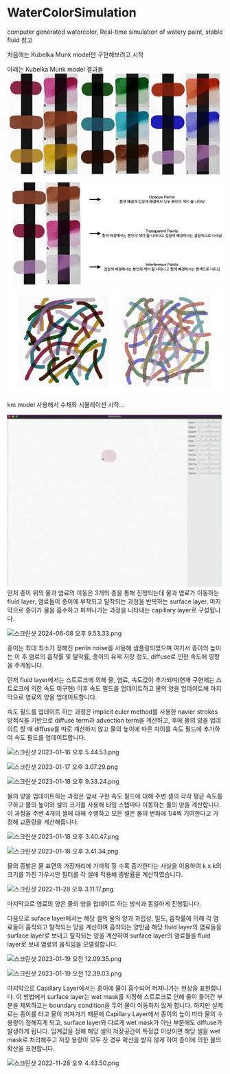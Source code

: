 # WaterColorSimulation

computer generated watercolor, Real-time simulation of watery paint, stable fluid 참고

처음에는 Kubelka Munk model만 구현해보려고 시작

아래는 Kubelka Munk model 결과들
<img src="https://github.com/jong1-choi/WaterColorSimulation/blob/main/km1.png">
<img src="https://github.com/jong1-choi/WaterColorSimulation/blob/main/km2.png">
<img src="https://github.com/jong1-choi/WaterColorSimulation/blob/main/km3.png">

km model 사용해서 수채화 시뮬레이션 시작...

<img src="https://github.com/jong1-choi/WaterColorSimulation/blob/main/demo.gif" width="500" height="400">
먼저 종이 위의 물과 염료의 이동은 3개의 층을 통해 진행되는데 물과 염료가 이동하는 fluid layer, 염료들이 종이에 부착되고 탈착되는 과정을 반복하는 surface layer, 마지막으로 종이가 물을 흡수하고 퍼져나가는 과정을 나타내는 capillary layer로 구성됩니다.

![스크린샷 2024-06-08 오후 9.53.33.png](watercolor%20simulation%207dd0b9353d1e4b2cb9921764089f81a8/%25EC%258A%25A4%25ED%2581%25AC%25EB%25A6%25B0%25EC%2583%25B7_2024-06-08_%25EC%2598%25A4%25ED%259B%2584_9.53.33.png)

종이는 최대 최소가 정해진 periln noise를 사용해 샘플링되었으며 여기서 종이의 높이는 이 후 염료의 흡착률 및 탈착률, 종이의 유제 저장 정도, diffuse로 인한 속도에 영향을 주게됩니다.

먼저 fluid layer에서는 스트로크에 의해 물, 염료, 속도값이 추가되며(현재 구현체는 스트로크에 의한 속도 미구현) 이후 속도 필드를 업데이트하고 물의 양을 업데이트해 마지막으로 염료의 양을 업데이트합니다.

속도 필드를 업데이트 하는 과정은 implicit euler method를 사용한 navier strokes 방적식을 기반으로 diffuse term과 advection term을 계산하고, 후에 물의 양을 업데이트 할 때 diffuse를 따로 계산하지 않고 물의 높이에 따른 차이를 속도 필드에 추가하여 속도 필드를 업데이트합니다.

![스크린샷 2023-01-16 오후 5.44.53.png](watercolor%20simulation%207dd0b9353d1e4b2cb9921764089f81a8/%25EC%258A%25A4%25ED%2581%25AC%25EB%25A6%25B0%25EC%2583%25B7_2023-01-16_%25EC%2598%25A4%25ED%259B%2584_5.44.53.png)

![스크린샷 2023-01-17 오후 3.07.29.png](watercolor%20simulation%207dd0b9353d1e4b2cb9921764089f81a8/%25EC%258A%25A4%25ED%2581%25AC%25EB%25A6%25B0%25EC%2583%25B7_2023-01-17_%25EC%2598%25A4%25ED%259B%2584_3.07.29.png)

![스크린샷 2023-01-18 오후 9.33.24.png](watercolor%20simulation%207dd0b9353d1e4b2cb9921764089f81a8/%25EC%258A%25A4%25ED%2581%25AC%25EB%25A6%25B0%25EC%2583%25B7_2023-01-18_%25EC%2598%25A4%25ED%259B%2584_9.33.24.png)

물의 양을 업데이트하는 과정은 앞서 구한 속도 필드에 대해 주변 셀의 각각 평균 속도를 구하고 물의 높이와 셀의 크기를 사용해 타임 스텝마다 이동하는 물의 양을 계산합니다. 이 과정을 주변 4개의 셀에 대해 수행하고 모든 셀은 물의 변화에 1/4씩 기여한다고 가정해 교환량을 계산해줍니다.

![스크린샷 2023-01-18 오후 3.40.47.png](watercolor%20simulation%207dd0b9353d1e4b2cb9921764089f81a8/%25EC%258A%25A4%25ED%2581%25AC%25EB%25A6%25B0%25EC%2583%25B7_2023-01-18_%25EC%2598%25A4%25ED%259B%2584_3.40.47.png)

![스크린샷 2023-01-18 오후 3.41.34.png](watercolor%20simulation%207dd0b9353d1e4b2cb9921764089f81a8/%25EC%258A%25A4%25ED%2581%25AC%25EB%25A6%25B0%25EC%2583%25B7_2023-01-18_%25EC%2598%25A4%25ED%259B%2584_3.41.34.png)

물의 증발은 물 표면의 가장자리에 가까워 질 수록 증가한다는 사실을 이용하여 k x k의 크기를 가진 가우시안 필터를 각 셀에 적용해 증발률을 계산하였습니다.

![스크린샷 2022-11-28 오후 3.11.17.png](watercolor%20simulation%207dd0b9353d1e4b2cb9921764089f81a8/%25EC%258A%25A4%25ED%2581%25AC%25EB%25A6%25B0%25EC%2583%25B7_2022-11-28_%25EC%2598%25A4%25ED%259B%2584_3.11.17.png)

마지막으로 염료의 양은 물의 양을 업데이트 하는 방식과 동일하게 진행됩니다.

다음으로 suface layer에서는 해당 셀의 물의 양과 과립성, 밀도, 흡착률에 의해 각 염료들이 흡착되고 탈착되는 양을 계산하여 흡착되는 양만큼 해당 fluid layer의 염료들을 surface layer로 보내고 탈착되는 양을 계산하여 surface layer의 염료들을 fluid layer로 보내 염료의 움직임을 모델링합니다.

![스크린샷 2023-01-19 오전 12.09.35.png](watercolor%20simulation%207dd0b9353d1e4b2cb9921764089f81a8/%25EC%258A%25A4%25ED%2581%25AC%25EB%25A6%25B0%25EC%2583%25B7_2023-01-19_%25EC%2598%25A4%25EC%25A0%2584_12.09.35.png)

![스크린샷 2023-01-19 오전 12.39.03.png](watercolor%20simulation%207dd0b9353d1e4b2cb9921764089f81a8/%25EC%258A%25A4%25ED%2581%25AC%25EB%25A6%25B0%25EC%2583%25B7_2023-01-19_%25EC%2598%25A4%25EC%25A0%2584_12.39.03.png)

마지막으로 Capillary Layer에서는 종이에 물이 흡수되어 퍼져나가는 현상을 표현합니다.
이 방법에서 surface layer는 wet mask를 지정해 스트로크로 인해 물이 들어간 부분을 제외하고는 boundary condition을 두어 물이 이동하지 않게 합니다. 하지만 실제로는 종이를 타고 물이 퍼져가기 때문에 Capillary Layer에서 종이의 높이 따라 물의 수용량이 정해지게 되고, surface layer와 다르게 wet mask가 아닌 부분에도 diffuse가 발생하게 됩니다. 임계값을 정해 해당 셀의 저장공간이 특정값 이상이면 해당 셀을 wet mask로 처리해주고 저장 용량이 모두 찬 경우 확산을 받지 않게 하여 종이에 의한 물의 확산을 표현합니다.

![스크린샷 2022-11-28 오후 4.43.50.png](watercolor%20simulation%207dd0b9353d1e4b2cb9921764089f81a8/%25EC%258A%25A4%25ED%2581%25AC%25EB%25A6%25B0%25EC%2583%25B7_2022-11-28_%25EC%2598%25A4%25ED%259B%2584_4.43.50.png)
